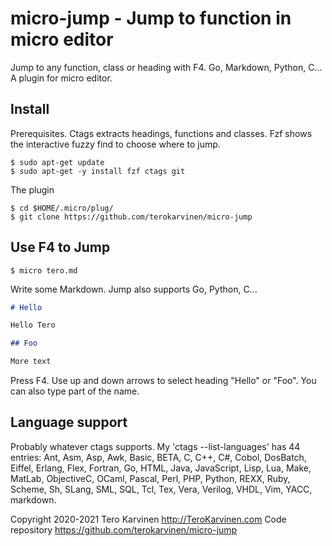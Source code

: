 # micro-jump - Jump to function in micro editor

Jump to any function, class or heading with F4. Go, Markdown, Python, C... A plugin for micro editor. 

## Install

Prerequisites. Ctags extracts headings, functions and classes. Fzf shows the interactive fuzzy find to choose where to jump.

	$ sudo apt-get update
	$ sudo apt-get -y install fzf ctags git

The plugin

	$ cd $HOME/.micro/plug/
	$ git clone https://github.com/terokarvinen/micro-jump

## Use F4 to Jump

	$ micro tero.md

Write some Markdown. Jump also supports Go, Python, C...

```markdown
# Hello

Hello Tero

## Foo

More text
```

Press F4. Use up and down arrows to select heading "Hello" or "Foo". You can also type part of the name. 

## Language support

Probably whatever ctags supports. My 'ctags --list-languages' has 44 entries: 
Ant, Asm, Asp, Awk, Basic, BETA, C, C++, C#, Cobol, DosBatch, Eiffel, Erlang, Flex, Fortran, Go, HTML, Java, JavaScript, Lisp, Lua, Make, MatLab, ObjectiveC, OCaml, Pascal, Perl, PHP, Python, REXX, Ruby, Scheme, Sh, SLang, SML, SQL, Tcl, Tex, Vera, Verilog, VHDL, Vim, YACC, markdown. 

Copyright 2020-2021 Tero Karvinen http://TeroKarvinen.com
Code repository https://github.com/terokarvinen/micro-jump
